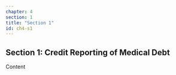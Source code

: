 ```yaml
---
chapter: 4
section: 1
title: "Section 1"
id: ch4-s1
---
```


## Section 1: Credit Reporting of Medical Debt

Content
